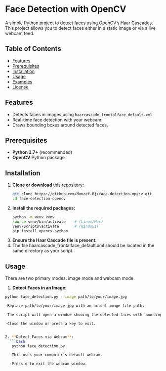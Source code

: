 # Face Detection with OpenCV

A simple Python project to detect faces using OpenCV’s Haar Cascades. This project allows you to detect faces either in a static image or via a live webcam feed.

## Table of Contents
- [Features](#features)
- [Prerequisites](#prerequisites)
- [Installation](#installation)
- [Usage](#usage)
- [Examples](#examples)
- [License](#license)

## Features
- Detects faces in images using `haarcascade_frontalface_default.xml`.
- Real-time face detection with your webcam.
- Draws bounding boxes around detected faces.

## Prerequisites
- **Python 3.7+** (recommended)
- **OpenCV** Python package

## Installation

1. **Clone or download** this repository:
   ```bash
   git clone https://github.com/Moncef-Bj/face-detection-opecv.git
   cd face-detection-opencv
   
2. **Install the required packages:**
   ```bash
   python -m venv venv
   source venv/bin/activate    # (Linux/Mac)
   venv\Scripts\activate       # (Windows)
   pip install opencv-python

4. **Ensure the Haar Cascade file is present:**
5. 
   The file haarcascade_frontalface_default.xml should be located in the same directory as your script.

## Usage ##

There are two primary modes: image mode and webcam mode.

1. **Detect Faces in an Image**:
 ```bash
 python face_detection.py --image path/to/your/image.jpg

 -Replace path/to/your/image.jpg with an actual image file path.

 -The script will open a window showing the detected faces with bounding boxes.

 -Close the window or press a key to exit.


2. **Detect Faces via Webcam**:
   ```bash
    python face_detection.py

   -This uses your computer’s default webcam.

   -Press q to exit the webcam window.

 




